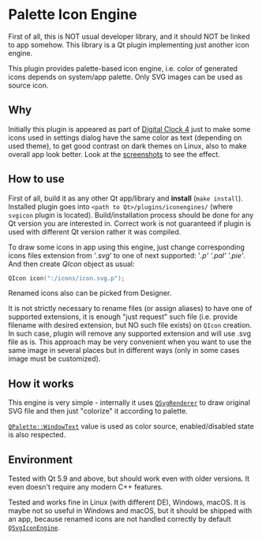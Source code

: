 Palette Icon Engine
===================

First of all, this is NOT usual developer library, and it should NOT be linked to app somehow. This library is a Qt plugin implementing just another icon engine.

This plugin provides palette-based icon engine, i.e. color of generated icons depends on system/app palette. Only SVG images can be used as source icon.

Why
---

Initially this plugin is appeared as part of [Digital Clock 4](https://github.com/Kolcha/DigitalClock4) just to make some icons used in settings dialog have the same color as text (depending on used theme), to get good contrast on dark themes on Linux, also to make overall app look better. Look at the [screenshots](https://digitalclock4.sourceforge.io/) to see the effect.

How to use
----------

First of all, build it as any other Qt app/library and **install** (`make install`). Installed plugin goes into `<path to Qt>/plugins/iconengines/` (where `svgicon` plugin is located). Build/installation process should be done for any Qt version you are interested in. Correct work is not guaranteed if plugin is used with different Qt version rather it was compiled.

To draw some icons in app using this engine, just change corresponding icons files extension from '*.svg*' to one of next supported: '*.p' '.pal' '.pie'*. And then create *QIcon* object as usual:

```cpp
QIcon icon(":/icons/icon.svg.p");
```

Renamed icons also can be picked from Designer.

It is not strictly necessary to rename files (or assign aliases) to have one of supported extensions, it is enough "just request" such file (i.e. provide filename with desired extension, but NO such file exists) on `QIcon` creation. In such case, plugin will remove any supported extension and will use .svg file as is. This approach may be very convenient when you want to use the same image in several places but in different ways (only in some cases image must be customized).

How it works
------------

This engine is very simple - internally it uses [`QSvgRenderer`](https://doc.qt.io/qt-5/qsvgrenderer.html) to draw original SVG file and then just "colorize" it according to palette.

[`QPalette::WindowText`](https://doc.qt.io/qt-5/qpalette.html) value is used as color source, enabled/disabled state is also respected.

Environment
-----------

Tested with Qt 5.9 and above, but should work even with older versions. It even doesn't require any modern C++ features.

Tested and works fine in Linux (with different DE), Windows, macOS. It is maybe not so useful in Windows and macOS, but it should be shipped with an app, because renamed icons are not handled correctly by default [`QSvgIconEngine`](https://code.qt.io/cgit/qt/qtsvg.git/tree/src/plugins/iconengines/svgiconengine).
